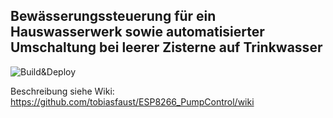 ## Bewässerungssteuerung für ein Hauswasserwerk sowie automatisierter Umschaltung bei leerer Zisterne auf Trinkwasser
![Build&Deploy](https://github.com/tobiasfaust/ESP8266_PumpControl/workflows/Build&Deploy/badge.svg)

Beschreibung siehe Wiki: https://github.com/tobiasfaust/ESP8266_PumpControl/wiki
